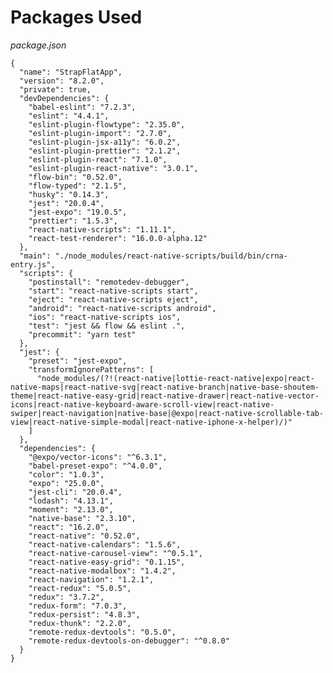 # Packages Used

_package.json_

<pre class="line-numbers"><code class="language-json">{
  "name": "StrapFlatApp",
  "version": "8.2.0",
  "private": true,
  "devDependencies": {
    "babel-eslint": "7.2.3",
    "eslint": "4.4.1",
    "eslint-plugin-flowtype": "2.35.0",
    "eslint-plugin-import": "2.7.0",
    "eslint-plugin-jsx-a11y": "6.0.2",
    "eslint-plugin-prettier": "2.1.2",
    "eslint-plugin-react": "7.1.0",
    "eslint-plugin-react-native": "3.0.1",
    "flow-bin": "0.52.0",
    "flow-typed": "2.1.5",
    "husky": "0.14.3",
    "jest": "20.0.4",
    "jest-expo": "19.0.5",
    "prettier": "1.5.3",
    "react-native-scripts": "1.11.1",
    "react-test-renderer": "16.0.0-alpha.12"
  },
  "main": "./node_modules/react-native-scripts/build/bin/crna-entry.js",
  "scripts": {
    "postinstall": "remotedev-debugger",
    "start": "react-native-scripts start",
    "eject": "react-native-scripts eject",
    "android": "react-native-scripts android",
    "ios": "react-native-scripts ios",
    "test": "jest && flow && eslint .",
    "precommit": "yarn test"
  },
  "jest": {
    "preset": "jest-expo",
    "transformIgnorePatterns": [
      "node_modules/(?!(react-native|lottie-react-native|expo|react-native-maps|react-native-svg|react-native-branch|native-base-shoutem-theme|react-native-easy-grid|react-native-drawer|react-native-vector-icons|react-native-keyboard-aware-scroll-view|react-native-swiper|react-navigation|native-base|@expo|react-native-scrollable-tab-view|react-native-simple-modal|react-native-iphone-x-helper)/)"
    ]
  },
  "dependencies": {
    "@expo/vector-icons": "^6.3.1",
    "babel-preset-expo": "^4.0.0",
    "color": "1.0.3",
    "expo": "25.0.0",
    "jest-cli": "20.0.4",
    "lodash": "4.13.1",
    "moment": "2.13.0",
    "native-base": "2.3.10",
    "react": "16.2.0",
    "react-native": "0.52.0",
    "react-native-calendars": "1.5.6",
    "react-native-carousel-view": "^0.5.1",
    "react-native-easy-grid": "0.1.15",
    "react-native-modalbox": "1.4.2",
    "react-navigation": "1.2.1",
    "react-redux": "5.0.5",
    "redux": "3.7.2",
    "redux-form": "7.0.3",
    "redux-persist": "4.8.3",
    "redux-thunk": "2.2.0",
    "remote-redux-devtools": "0.5.0",
    "remote-redux-devtools-on-debugger": "^0.8.0"
  }
}
</code></pre>
